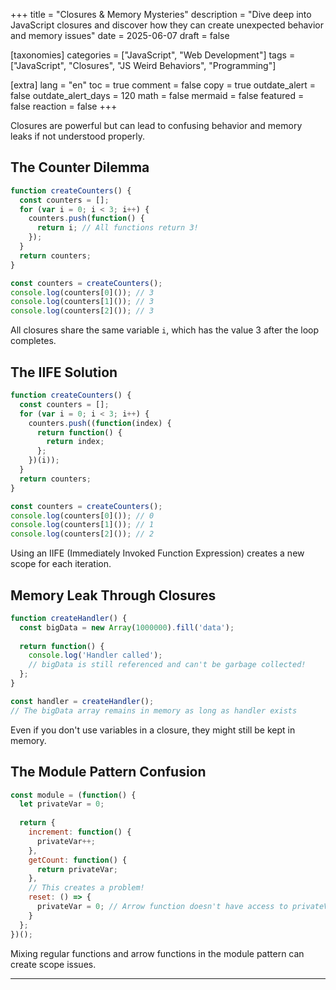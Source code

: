 +++
title = "Closures & Memory Mysteries"
description = "Dive deep into JavaScript closures and discover how they can create unexpected behavior and memory issues"
date = 2025-06-07
draft = false

[taxonomies]
categories = ["JavaScript", "Web Development"]
tags = ["JavaScript", "Closures", "JS Weird Behaviors", "Programming"]

[extra]
lang = "en"
toc = true
comment = false
copy = true
outdate_alert = false
outdate_alert_days = 120
math = false
mermaid = false
featured = false
reaction = false
+++

Closures are powerful but can lead to confusing behavior and memory leaks if not understood properly.

## The Counter Dilemma

```javascript
function createCounters() {
  const counters = [];
  for (var i = 0; i < 3; i++) {
    counters.push(function() {
      return i; // All functions return 3!
    });
  }
  return counters;
}

const counters = createCounters();
console.log(counters[0]()); // 3
console.log(counters[1]()); // 3
console.log(counters[2]()); // 3
```

All closures share the same variable `i`, which has the value 3 after the loop completes.

## The IIFE Solution

```javascript
function createCounters() {
  const counters = [];
  for (var i = 0; i < 3; i++) {
    counters.push((function(index) {
      return function() {
        return index;
      };
    })(i));
  }
  return counters;
}

const counters = createCounters();
console.log(counters[0]()); // 0
console.log(counters[1]()); // 1
console.log(counters[2]()); // 2
```

Using an IIFE (Immediately Invoked Function Expression) creates a new scope for each iteration.

## Memory Leak Through Closures

```javascript
function createHandler() {
  const bigData = new Array(1000000).fill('data');
  
  return function() {
    console.log('Handler called');
    // bigData is still referenced and can't be garbage collected!
  };
}

const handler = createHandler();
// The bigData array remains in memory as long as handler exists
```

Even if you don't use variables in a closure, they might still be kept in memory.

## The Module Pattern Confusion

```javascript
const module = (function() {
  let privateVar = 0;
  
  return {
    increment: function() {
      privateVar++;
    },
    getCount: function() {
      return privateVar;
    },
    // This creates a problem!
    reset: () => {
      privateVar = 0; // Arrow function doesn't have access to privateVar!
    }
  };
})();
```

Mixing regular functions and arrow functions in the module pattern can create scope issues.

---